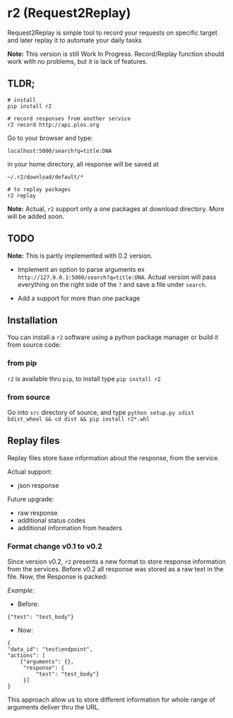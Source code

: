 # r2 (Request2Replay)
Request2Replay is simple tool to record your requests on specific target and later replay it to automate your daily tasks

__Note:__ This version is still Work In Progress. Record/Replay function should work with no problems, but it is lack of features. 

## TLDR;
```
# install
pip install r2

# record responses from another service
r2 record http://api.plos.org
```

Go to your browser and type: 

`localhost:5000/search?q=title:DNA`

in your home directory, all response will be saved at
 
`~/.r2/download/default/*`

```
# to replay packages 
r2 replay
```

__Note:__ Actual, `r2` support only a one packages at download directory. More will be added soon. 

## TODO
__Note:__ This is partly implemented with 0.2 version.

- Implement an option to parse arguments ex `http://127.0.0.1:5000/search?q=title:DNA`. Actual version will pass 
everything on the right side of the `?` and save a file under `search`.

- Add a support for more than one package

## Installation
You can install a `r2` software using a python package manager or build it from source code:

### from pip
`r2` is available thru `pip`, to install type `pip install r2`

### from source
Go into `src` directory of source, and type `python setup.py sdist bdist_wheel && cd dist && pip install r2*.whl` 


## Replay files
Replay files store base information about the response, from the service. 

Actual support:
- json response 

Future upgrade:
- raw response
- additional status codes
- additional information from headers

### Format change v0.1 to v0.2
Since version v0.2, `r2` presents a new format to store response information from the services. 
Before v0.2 all response was stored as a raw text in the file. Now, the Response is packed: 

_Example_:
- Before: 
```
{"test": "test_body"}
```

- Now:
```
{
"data_id": "test\endpoint", 
"actions": [
    {"arguments": {}, 
     "response": {
         "test": "test_body"}
     }]
}
```

This approach allow us to store different information for whole range of arguments deliver thru the URL.
